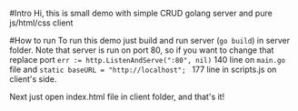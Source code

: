 #Intro
Hi, this is small demo with simple CRUD golang server and pure js/html/css client

#How to run
To run this demo just build and run server (`go build`) in server folder. 
Note that server is run on port 80, so if you want to change that replace port
`err := http.ListenAndServe(":80", nil)` 140 line on `main.go` file and `static baseURL = "http://localhost"; ` 177 line in scripts.js on client's side.

Next just open index.html file in client folder, and that's it!